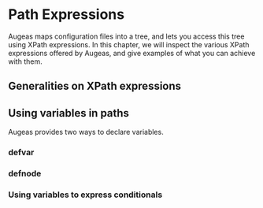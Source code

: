 # Path Expressions #

Augeas maps configuration files into a tree, and lets you access this tree using XPath expressions.
In this chapter, we will inspect the various XPath expressions offered by Augeas, and give examples of what you can achieve with them.


## Generalities on XPath expressions ##


## Using variables in paths ##

Augeas provides two ways to declare variables.


### defvar ###


### defnode ###


### Using variables to express conditionals ###


